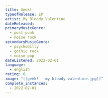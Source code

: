 ```yaml
---
title: Geek!
typeofRelease: EP
artist: My Bloody Valentine
dateReleased:
primaryMusicGenre:
  - post-punk
  - noise rock
secondaryMusicGenre:
  - psychobilly
  - gothic rock
  - noise pop
dateListened: 2022-02-01
language:
  - english
rating: 6
image: "[[geek! - my bloody valentine.jpg]]"
complete_instances:
  - 2022-02-01
---
```

